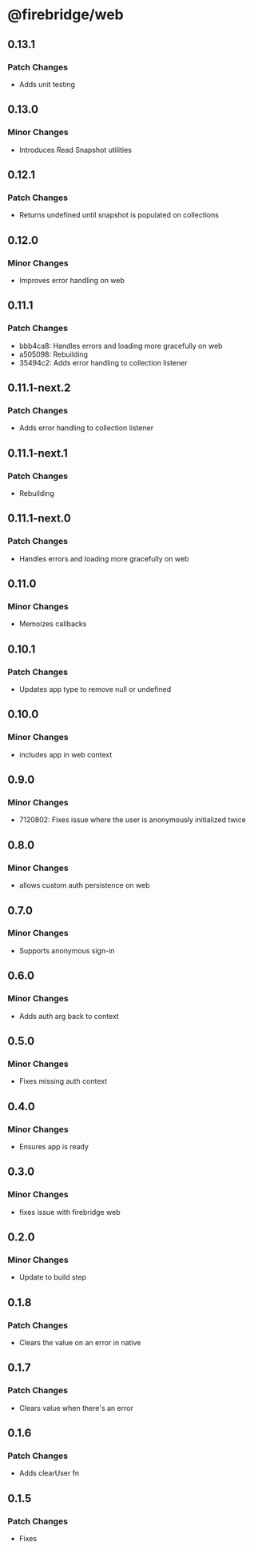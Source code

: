# @firebridge/web

## 0.13.1

### Patch Changes

- Adds unit testing

## 0.13.0

### Minor Changes

- Introduces Read Snapshot utilities

## 0.12.1

### Patch Changes

- Returns undefined until snapshot is populated on collections

## 0.12.0

### Minor Changes

- Improves error handling on web

## 0.11.1

### Patch Changes

- bbb4ca8: Handles errors and loading more gracefully on web
- a505098: Rebuilding
- 35494c2: Adds error handling to collection listener

## 0.11.1-next.2

### Patch Changes

- Adds error handling to collection listener

## 0.11.1-next.1

### Patch Changes

- Rebuilding

## 0.11.1-next.0

### Patch Changes

- Handles errors and loading more gracefully on web

## 0.11.0

### Minor Changes

- Memoizes callbacks

## 0.10.1

### Patch Changes

- Updates app type to remove null or undefined

## 0.10.0

### Minor Changes

- includes app in web context

## 0.9.0

### Minor Changes

- 7120802: Fixes issue where the user is anonymously initialized twice

## 0.8.0

### Minor Changes

- allows custom auth persistence on web

## 0.7.0

### Minor Changes

- Supports anonymous sign-in

## 0.6.0

### Minor Changes

- Adds auth arg back to context

## 0.5.0

### Minor Changes

- Fixes missing auth context

## 0.4.0

### Minor Changes

- Ensures app is ready

## 0.3.0

### Minor Changes

- fixes issue with firebridge web

## 0.2.0

### Minor Changes

- Update to build step

## 0.1.8

### Patch Changes

- Clears the value on an error in native

## 0.1.7

### Patch Changes

- Clears value when there's an error

## 0.1.6

### Patch Changes

- Adds clearUser fn

## 0.1.5

### Patch Changes

- Fixes
